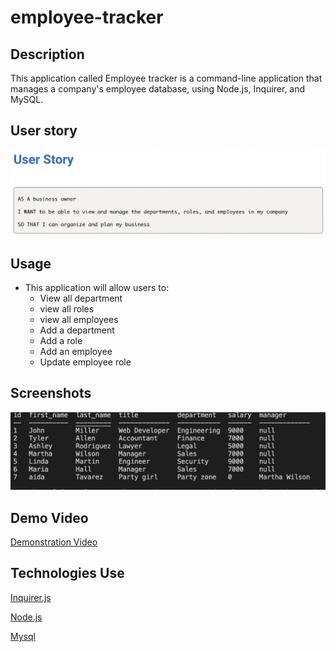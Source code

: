 # employee-tracker

## Description

This application called Employee tracker is a command-line application that manages a company's employee database, using Node.js, Inquirer, and MySQL.

## User story

![](./img/screenshot1.png)


## Usage 
* This application will allow users to: 
    - View all department 
    - view all roles 
    - view all employees 
    - Add a department 
    - Add a role 
    - Add an employee 
    - Update employee role 


## Screenshots
![](./img/screenshot2.png)

## Demo Video

<p><a href="https://drive.google.com/file/d/1fsQPIh1VKGxrlEas-OgDZIt8zPV5Fp1D/view">Demonstration Video</a></p>

## Technologies Use

<p><a href="https://www.npmjs.com/package/inquirer">Inquirer.js</a></p>
<p><a href="https://nodejs.org/">Node.js</a></p>
<p><a href="https://dev.mysql.com/downloads/mysql/">Mysql</a></p>

